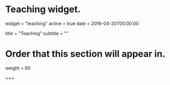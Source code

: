 # Teaching widget.
widget = "teaching"
active = true
date = 2016-04-20T00:00:00

title = "Teaching"
subtitle = ""


# Order that this section will appear in.
weight = 60

+++

